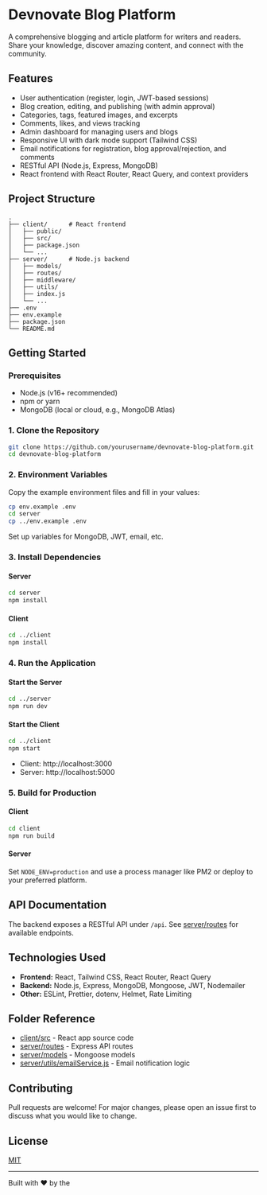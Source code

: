 # Devnovate Blog Platform

A comprehensive blogging and article platform for writers and readers. Share your knowledge, discover amazing content, and connect with the community.

## Features

- User authentication (register, login, JWT-based sessions)
- Blog creation, editing, and publishing (with admin approval)
- Categories, tags, featured images, and excerpts
- Comments, likes, and views tracking
- Admin dashboard for managing users and blogs
- Responsive UI with dark mode support (Tailwind CSS)
- Email notifications for registration, blog approval/rejection, and comments
- RESTful API (Node.js, Express, MongoDB)
- React frontend with React Router, React Query, and context providers

## Project Structure

```
.
├── client/      # React frontend
│   ├── public/
│   ├── src/
│   ├── package.json
│   └── ...
├── server/      # Node.js backend
│   ├── models/
│   ├── routes/
│   ├── middleware/
│   ├── utils/
│   ├── index.js
│   └── ...
├── .env
├── env.example
├── package.json
└── README.md
```

## Getting Started

### Prerequisites

- Node.js (v16+ recommended)
- npm or yarn
- MongoDB (local or cloud, e.g., MongoDB Atlas)

### 1. Clone the Repository

```sh
git clone https://github.com/yourusername/devnovate-blog-platform.git
cd devnovate-blog-platform
```

### 2. Environment Variables

Copy the example environment files and fill in your values:

```sh
cp env.example .env
cd server
cp ../env.example .env
```

Set up variables for MongoDB, JWT, email, etc.

### 3. Install Dependencies

#### Server

```sh
cd server
npm install
```

#### Client

```sh
cd ../client
npm install
```

### 4. Run the Application

#### Start the Server

```sh
cd ../server
npm run dev
```

#### Start the Client

```sh
cd ../client
npm start
```

- Client: http://localhost:3000
- Server: http://localhost:5000

### 5. Build for Production

#### Client

```sh
cd client
npm run build
```

#### Server

Set `NODE_ENV=production` and use a process manager like PM2 or deploy to your preferred platform.

## API Documentation

The backend exposes a RESTful API under `/api`. See [server/routes](server/routes) for available endpoints.

## Technologies Used

- **Frontend:** React, Tailwind CSS, React Router, React Query
- **Backend:** Node.js, Express, MongoDB, Mongoose, JWT, Nodemailer
- **Other:** ESLint, Prettier, dotenv, Helmet, Rate Limiting

## Folder Reference

- [client/src](client/src) - React app source code
- [server/routes](server/routes) - Express API routes
- [server/models](server/models) - Mongoose models
- [server/utils/emailService.js](server/utils/emailService.js) - Email notification logic

## Contributing

Pull requests are welcome! For major changes, please open an issue first to discuss what you would like to change.

## License

[MIT](LICENSE)

---

Built with ❤️ by the
